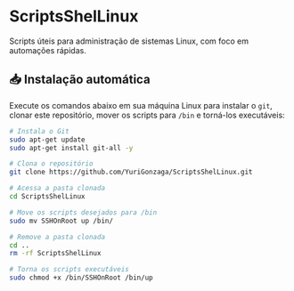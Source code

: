 # ScriptsShelLinux

Scripts úteis para administração de sistemas Linux, com foco em automações rápidas.

## 📥 Instalação automática

Execute os comandos abaixo em sua máquina Linux para instalar o `git`, clonar este repositório, mover os scripts para `/bin` e torná-los executáveis:

```bash
# Instala o Git
sudo apt-get update
sudo apt-get install git-all -y

# Clona o repositório
git clone https://github.com/YuriGonzaga/ScriptsShelLinux.git

# Acessa a pasta clonada
cd ScriptsShelLinux

# Move os scripts desejados para /bin
sudo mv SSHOnRoot up /bin/

# Remove a pasta clonada
cd ..
rm -rf ScriptsShelLinux

# Torna os scripts executáveis
sudo chmod +x /bin/SSHOnRoot /bin/up
